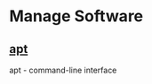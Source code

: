 # Manage Software

## [apt](http://manpages.ubuntu.com/manpages/xenial/man8/apt.8.html)
apt - command-line interface